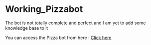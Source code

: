 # Working_Pizzabot

The bot is not totally complete and perfect and I am yet to add some knowledge base to it 

You can access the Pizza bot from here : [Click here](https://bot.dialogflow.com/2b2b8bc2-c6bc-4f0f-be97-bb7a9105d9ad)
